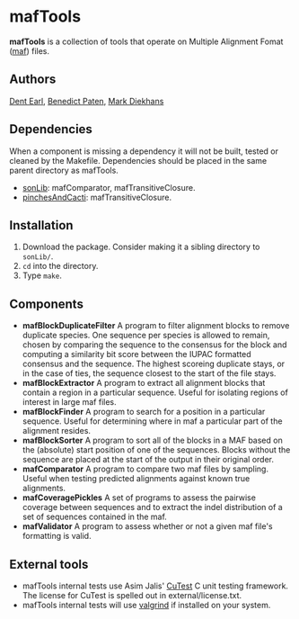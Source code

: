 # mafTools

**mafTools** is a collection of tools that operate on Multiple Alignment Fomat ([maf](http://genome.ucsc.edu/FAQ/FAQformat.html#format5)) files.

## Authors
[Dent Earl](https://github.com/dentearl/), [Benedict Paten](https://github.com/benedictpaten/), [Mark Diekhans](https://github.com/diekhans)

## Dependencies
When a component is missing a dependency it will not be built, tested or cleaned by the Makefile. Dependencies should be placed in the same parent directory as mafTools.
* [sonLib](https://github.com/benedictpaten/sonLib/): mafComparator, mafTransitiveClosure.
* [pinchesAndCacti](https://github.com/benedictpaten/sonLib/): mafTransitiveClosure.

## Installation
1. Download the package. Consider making it a sibling directory to <code>sonLib/</code>.
2. <code>cd</code> into the directory.
3. Type <code>make</code>.

## Components
* **mafBlockDuplicateFilter** A program to filter alignment blocks to remove duplicate species. One sequence per species is allowed to remain, chosen by comparing the sequence to the consensus for the block and computing a similarity bit score between the IUPAC formatted consensus and the sequence. The highest scoreing duplicate stays, or in the case of ties, the sequence closest to the start of the file stays.
* **mafBlockExtractor** A program to extract all alignment blocks that contain a region in a particular sequence. Useful for isolating regions of interest in large maf files.
* **mafBlockFinder** A program to search for a position in a particular sequence. Useful for determining where in maf a particular part of the alignment resides.
* **mafBlockSorter** A program to sort all of the blocks in a MAF based on the (absolute) start position of one of the sequences. Blocks without the sequence are placed at the start of the output in their original order.
* **mafComparator** A program to compare two maf files by sampling. Useful when testing predicted alignments against known true alignments.
* **mafCoveragePickles** A set of programs to assess the pairwise coverage between sequences and to extract the indel distribution of a set of sequences contained in the maf.
* **mafValidator** A program to assess whether or not a given maf file's formatting is valid. 

## External tools
* mafTools internal tests use Asim Jalis' [CuTest](http://cutest.sourceforge.net/) C unit testing framework. The license for CuTest is spelled out in external/license.txt.
* mafTools internal tests will use [valgrind](http://www.valgrind.org/) if installed on your system. 
